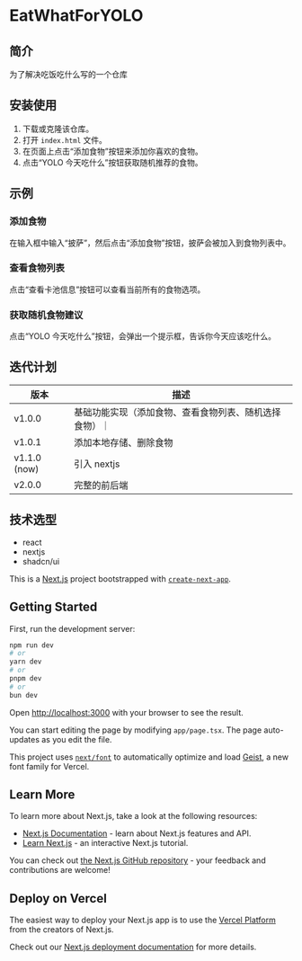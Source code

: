 # EatWhatForYOLO

## 简介
为了解决吃饭吃什么写的一个仓库

## 安装使用
1. 下载或克隆该仓库。
2. 打开 `index.html` 文件。
3. 在页面上点击“添加食物”按钮来添加你喜欢的食物。
4. 点击“YOLO 今天吃什么”按钮获取随机推荐的食物。

## 示例
### 添加食物
在输入框中输入“披萨”，然后点击“添加食物”按钮，披萨会被加入到食物列表中。

### 查看食物列表
点击“查看卡池信息”按钮可以查看当前所有的食物选项。

### 获取随机食物建议
点击“YOLO 今天吃什么”按钮，会弹出一个提示框，告诉你今天应该吃什么。

## 迭代计划
| 版本 | 描述 | 
| --- | --- | 
| v1.0.0 | 基础功能实现（添加食物、查看食物列表、随机选择食物）｜
| v1.0.1 | 添加本地存储、删除食物 |
| v1.1.0 (now) | 引入 nextjs |
| v2.0.0 | 完整的前后端 | 

## 技术选型
- react
- nextjs
- shadcn/ui


This is a [Next.js](https://nextjs.org) project bootstrapped with [`create-next-app`](https://nextjs.org/docs/app/api-reference/cli/create-next-app).

## Getting Started

First, run the development server:

```bash
npm run dev
# or
yarn dev
# or
pnpm dev
# or
bun dev
```

Open [http://localhost:3000](http://localhost:3000) with your browser to see the result.

You can start editing the page by modifying `app/page.tsx`. The page auto-updates as you edit the file.

This project uses [`next/font`](https://nextjs.org/docs/app/building-your-application/optimizing/fonts) to automatically optimize and load [Geist](https://vercel.com/font), a new font family for Vercel.

## Learn More

To learn more about Next.js, take a look at the following resources:

- [Next.js Documentation](https://nextjs.org/docs) - learn about Next.js features and API.
- [Learn Next.js](https://nextjs.org/learn) - an interactive Next.js tutorial.

You can check out [the Next.js GitHub repository](https://github.com/vercel/next.js) - your feedback and contributions are welcome!

## Deploy on Vercel

The easiest way to deploy your Next.js app is to use the [Vercel Platform](https://vercel.com/new?utm_medium=default-template&filter=next.js&utm_source=create-next-app&utm_campaign=create-next-app-readme) from the creators of Next.js.

Check out our [Next.js deployment documentation](https://nextjs.org/docs/app/building-your-application/deploying) for more details.
